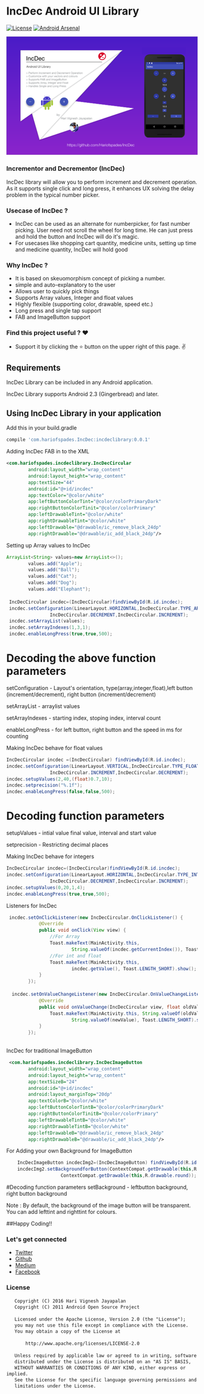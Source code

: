 # IncDec Android UI Library

[![License](https://img.shields.io/badge/license-Apache%202.0-blue.svg)](https://github.com/Hariofspades/IncDec/blob/master/LICENSE)
[![Android Arsenal](https://img.shields.io/badge/Android%20Arsenal-IncDec-blue.svg?style=flat)](https://android-arsenal.com/details/1/4784)

<img src=https://raw.githubusercontent.com/Hariofspades/IncDec/master/assets/wallpaper.png >

### Incrementor and Decrementor (IncDec)

IncDec library will allow you to perform increment and decrement operation. As it supports single click and long press, it enhances UX solving the delay problem in the typical number picker.


### Usecase of IncDec ?
* IncDec can be used as an alternate for numberpicker, for fast number picking. User need not scroll the wheel for long time. He can just press and hold the button and IncDec will do it's magic.
* For usecases like shopping cart quantity, medicine units, setting up time and medicine quantity, IncDec will hold good

### Why IncDec ?
* It is based on skeuomorphism concept of picking a number.
* simple and auto-explanatory to the user
* Allows user to quickly pick things
* Supports Array values, Integer and float values
* Highly flexible (supporting color, drawable, speed etc.)
* Long press and single tap support
* FAB and ImageButton support

### Find this project useful ? :heart:
* Support it by clicking the :star: button on the upper right of this page. :v:

## Requirements

IncDec Library can be included in any Android application. 

IncDec Library supports Android 2.3 (Gingerbread) and later. 

## Using IncDec Library in your application

Add this in your build.gradle
```groovy
compile 'com.hariofspades.IncDec:incdeclibrary:0.0.1'
```
Adding IncDec FAB in to the XML
```xml
<com.hariofspades.incdeclibrary.IncDecCircular
        android:layout_width="wrap_content"
        android:layout_height="wrap_content"
        app:textSize="44"
        android:id="@+id/incdec"
        app:textColor="@color/white"
        app:leftButtonColorTint="@color/colorPrimaryDark"
        app:rightButtonColorTinit="@color/colorPrimary"
        app:leftDrawableTint="@color/white"
        app:rightDrawableTint="@color/white"
        app:leftDrawable="@drawable/ic_remove_black_24dp"
        app:rightDrawable="@drawable/ic_add_black_24dp"/>
```
Setting up Array values to IncDec
```java
ArrayList<String> values=new ArrayList<>();
        values.add("Apple");
        values.add("Ball");
        values.add("Cat");
        values.add("Dog");
        values.add("Elephant");
        
 IncDecCircular incdec=(IncDecCircular)findViewById(R.id.incdec);
 incdec.setConfiguration(LinearLayout.HORIZONTAL,IncDecCircular.TYPE_ARRAY,
                IncDecCircular.DECREMENT,IncDecCircular.INCREMENT);
 incdec.setArrayList(values);
 incdec.setArrayIndexes(1,3,1);
 incdec.enableLongPress(true,true,500);
```
# Decoding the above function parameters

setConfiguration - Layout's orientation, type(array,integer,float),left button (increment/decrement), right button (increment/decrement)

setArrayList - arraylist values

setArrayIndexes - starting index, stoping index, interval count

enableLongPress - for left button, right button and the speed in ms for counting

Making IncDec behave for float values
```java
IncDecCircular incdec =(IncDecCircular) findViewById(R.id.incdec);
incdec.setConfiguration(LinearLayout.VERTICAL,IncDecCircular.TYPE_FLOAT,
                IncDecCircular.INCREMENT,IncDecCircular.DECREMENT);
incdec.setupValues(2,40,(float)0.7,10);
incdec.setprecision("%.1f");
incdec.enableLongPress(false,false,500);
```
# Decoding function parameters 

setupValues - intial value final value, interval and start value

setprecision - Restricting decimal places

Making IncDec behave for integers
```java
IncDecCircular incdec=(IncDecCircular)findViewById(R.id.incdec);
incdec.setConfiguration(LinearLayout.HORIZONTAL,IncDecCircular.TYPE_INTEGER,
                IncDecCircular.DECREMENT,IncDecCircular.INCREMENT);
incdec.setupValues(0,20,1,4);
incdec.enableLongPress(true,true,500);
```

Listeners for IncDec
```java
 incdec.setOnClickListener(new IncDecCircular.OnClickListener() {
            @Override
            public void onClick(View view) {
                //For Array
                Toast.makeText(MainActivity.this,
                        String.valueOf(incdec.getCurrentIndex()), Toast.LENGTH_SHORT).show();
                //For int and float
                Toast.makeText(MainActivity.this,
                        incdec.getValue(), Toast.LENGTH_SHORT).show();
            }
        });
        
  incdec.setOnValueChangeListener(new IncDecCircular.OnValueChangeListener() {
            @Override
            public void onValueChange(IncDecCircular view, float oldValue, float newValue) {
                Toast.makeText(MainActivity.this, String.valueOf(oldValue)+"/"+
                        String.valueOf(newValue), Toast.LENGTH_SHORT).show();
            }
        });
    
```

IncDec for traditional ImageButton
```xml
 <com.hariofspades.incdeclibrary.IncDecImageButton
        android:layout_width="wrap_content"
        android:layout_height="wrap_content"
        app:textSizeB="24"
        android:id="@+id/incdec"
        android:layout_marginTop="20dp"
        app:textColorB="@color/white"
        app:leftButtonColorTintB="@color/colorPrimaryDark"
        app:rightButtonColorTinitB="@color/colorPrimary"
        app:leftDrawableTintB="@color/white"
        app:rightDrawableTintB="@color/white"
        app:leftDrawableB="@drawable/ic_remove_black_24dp"
        app:rightDrawableB="@drawable/ic_add_black_24dp"/>
```

For Adding your own Background for ImageButton

```java
    IncDecImageButton incdecImg2=(IncDecImageButton) findViewById(R.id.incdecbut2);
    incdecImg2.setBackgroundforButton(ContextCompat.getDrawable(this,R.drawable.round),
                    ContextCompat.getDrawable(this,R.drawable.round));
```

#Decoding function parameters
setBackground - leftbutton background, right button background

Note : By default, the background of the image button will be transparent. You can add
lefttint and righttint for colours.


##Happy Coding!!

### Let's get connected
- [Twitter](https://twitter.com/HariOfSpades)
- [Github](https://github.com/Hariofspades)
- [Medium](http://medium.com/@harivigneshjayapalan)
- [Facebook](http://facebook.com/Hari.Vignesh.J)

### License
```
   Copyright (C) 2016 Hari Vignesh Jayapalan
   Copyright (C) 2011 Android Open Source Project

   Licensed under the Apache License, Version 2.0 (the "License");
   you may not use this file except in compliance with the License.
   You may obtain a copy of the License at

       http://www.apache.org/licenses/LICENSE-2.0

   Unless required by applicable law or agreed to in writing, software
   distributed under the License is distributed on an "AS IS" BASIS,
   WITHOUT WARRANTIES OR CONDITIONS OF ANY KIND, either express or implied.
   See the License for the specific language governing permissions and
   limitations under the License.
```
